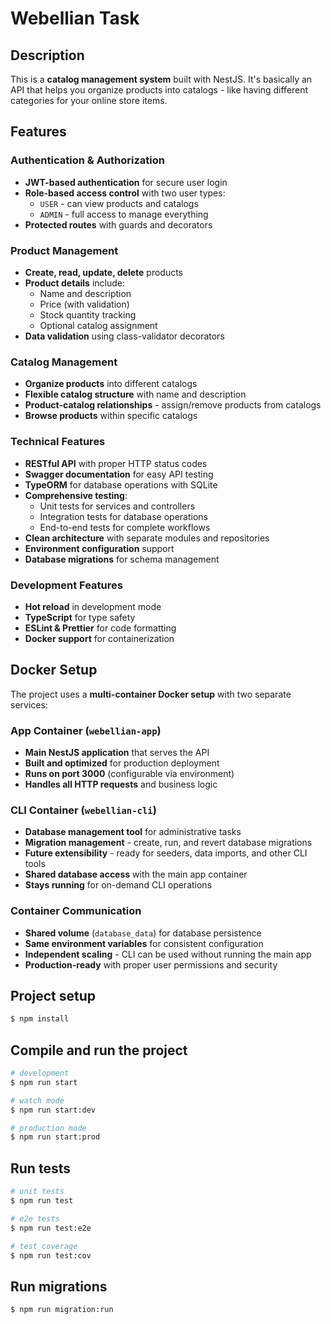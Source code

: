 # Webellian Task

## Description

This is a **catalog management system** built with NestJS. It's basically an API that helps you organize products into catalogs - like having different categories for your online store items.

## Features

### Authentication & Authorization
- **JWT-based authentication** for secure user login
- **Role-based access control** with two user types:
  - `USER` - can view products and catalogs
  - `ADMIN` - full access to manage everything
- **Protected routes** with guards and decorators

### Product Management
- **Create, read, update, delete** products
- **Product details** include:
  - Name and description
  - Price (with validation)
  - Stock quantity tracking
  - Optional catalog assignment
- **Data validation** using class-validator decorators

### Catalog Management
- **Organize products** into different catalogs
- **Flexible catalog structure** with name and description
- **Product-catalog relationships** - assign/remove products from catalogs
- **Browse products** within specific catalogs

### Technical Features
- **RESTful API** with proper HTTP status codes
- **Swagger documentation** for easy API testing
- **TypeORM** for database operations with SQLite
- **Comprehensive testing**:
  - Unit tests for services and controllers
  - Integration tests for database operations
  - End-to-end tests for complete workflows
- **Clean architecture** with separate modules and repositories
- **Environment configuration** support
- **Database migrations** for schema management

### Development Features
- **Hot reload** in development mode
- **TypeScript** for type safety
- **ESLint & Prettier** for code formatting
- **Docker support** for containerization

## Docker Setup

The project uses a **multi-container Docker setup** with two separate services:

### App Container (`webellian-app`)
- **Main NestJS application** that serves the API
- **Built and optimized** for production deployment
- **Runs on port 3000** (configurable via environment)
- **Handles all HTTP requests** and business logic

### CLI Container (`webellian-cli`)
- **Database management tool** for administrative tasks
- **Migration management** - create, run, and revert database migrations
- **Future extensibility** - ready for seeders, data imports, and other CLI tools
- **Shared database access** with the main app container
- **Stays running** for on-demand CLI operations

### Container Communication
- **Shared volume** (`database_data`) for database persistence
- **Same environment variables** for consistent configuration
- **Independent scaling** - CLI can be used without running the main app
- **Production-ready** with proper user permissions and security

## Project setup

```bash
$ npm install
```

## Compile and run the project

```bash
# development
$ npm run start

# watch mode
$ npm run start:dev

# production mode
$ npm run start:prod
```

## Run tests

```bash
# unit tests
$ npm run test

# e2e tests
$ npm run test:e2e

# test coverage
$ npm run test:cov
```

## Run migrations

```bash
$ npm run migration:run
```
